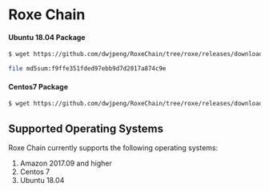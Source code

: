 # Roxe Chain


#### Ubuntu 18.04  Package 


```sh
$ wget https://github.com/dwjpeng/RoxeChain/tree/roxe/releases/download/v1.0.0/RoxeChain-1.0.0.ubuntu-18.04-x86_64.tar

file md5sum:f9ffe351fded97ebb9d7d2017a874c9e
```

#### Centos7 Package 

```sh
$ wget https://github.com/dwjpeng/RoxeChain/tree/roxe/releases/download/v1.0.0/RoxeChain-1.0.0.x86_64-0.x86_64.tar

```


## Supported Operating Systems

Roxe Chain currently supports the following operating systems:

1. Amazon 2017.09 and higher
2. Centos 7
3. Ubuntu 18.04

